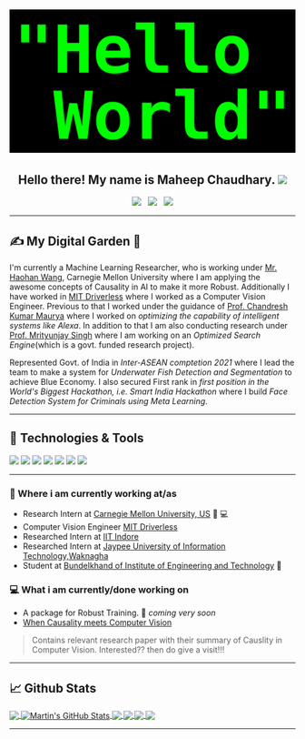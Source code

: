 

## ![Maheep Chaudhary's header](https://github.com/MaheepChaudhary/MaheepChaudhary/blob/main/images/1200px-HelloWorld.svg.png)
<h2 align="center">Hello there! My name is Maheep Chaudhary. <img src="https://raw.githubusercontent.com/MartinHeinz/MartinHeinz/master/wave.gif" width="30px"></h2>
<p align='center'>
<a href="https://maheepchaudhary.github.io/maheep.github.io/"><img height="30" src="https://avatars.githubusercontent.com/u/64949957?v=4"></a>&nbsp;&nbsp;
<a href="https://medium.com/@chaudhary.maheep28"><img height="30" src="https://miro.medium.com/max/3150/1*6_fgYnisCa9V21mymySIvA.png"></a>&nbsp;&nbsp;
<a href="https://www.linkedin.com/in/maheep-chaudhary-07a03617a/"><img height="30" src="https://cdn-icons-png.flaticon.com/512/174/174857.png"></a>
</p>
<div align='center'>
 

</div>

<!--<p align="center">I am a 3rd Year undergraduate student at [Bundelkhand Institute of Technology, Jhansi]. I aspire to be a valuable resource in society; help develop software that is going to meet individual client needs. Being a team player with strong analytical and problem solving skills I come up with creative solutions for complex problems. I am an active blogger and passionate about inclusion of women in computing. Being pragmatic by nature, I inhabit an up help desire and straight forward outlook. I believe in constant learning and exploring new things; wish to travel the world and try every cuisine.
</p>-->

---

## &#x270d; My Digital Garden 🌱

I'm currently a Machine Learning Researcher, who is working under [Mr. Haohan Wang](https://scholar.google.com/citations?user=nZxJGeUAAAAJ&hl=en), Carnegie Mellon University where I am applying the awesome concepts of Causality in AI to make it more Robust. Additionally I have worked in [MIT Driverless](http://driverless.mit.edu/) where I worked as a Computer Vision Engineer. Previous to that I worked under the guidance of [Prof. Chandresh Kumar Maurya](https://scholar.google.com/citations?user=OR0yLJEAAAAJ&hl=en&oi=ao) where I worked on *optimizing the capability of intelligent systems like Alexa*. In addition to that I am also conducting research under [Prof. Mrityunjay Singh](https://scholar.google.com/citations?hl=en&user=5kG-VWMAAAAJ) where I am working on an *Optimized Search Engine*(which is a govt. funded research project). 

Represented Govt. of India in *Inter-ASEAN comptetion 2021* where I lead the team to make a system for *Underwater Fish Detection and Segmentation* to achieve Blue Economy. I also secured First rank in *first position in the World's Biggest Hackathon, i.e. Smart India Hackathon* where I build *Face Detection System for Criminals using Meta Learning*.

---

## 🔧 Technologies & Tools
![](https://img.shields.io/badge/Code-Python-informational?style=flat&logo=python&logoColor=white&color=2bbc8a)
![](https://img.shields.io/badge/Code-Tensorflow-blue)
![](https://img.shields.io/badge/Code-Pytorch-blue)
![](https://img.shields.io/badge/Code-numpy-green)
![](https://img.shields.io/badge/Code-pandas-green)
![](https://img.shields.io/badge/Scrapping-Selenium-brightgreen)
![](https://img.shields.io/badge/Website-django-red)

---


### 💼 Where i am currently working at/as
- Research Intern at [Carnegie Mellon University, US](https://www.cmu.edu/) 💼 💻
- Computer Vision Engineer [MIT Driverless](http://driverless.mit.edu/)
- Researched Intern at [IIT Indore](https://www.iiti.ac.in/) 
- Researched Intern at [Jaypee University of Information Technology,Waknagha](https://www.juit.ac.in/)
- Student at [Bundelkhand of Institute of Engineering and Technology](http://bietjhs.ac.in/) 💼 

### 💻 What i am currently/done working on
- A package for Robust Training.  🚀 *coming very soon*
- [When Causality meets Computer Vision](https://github.com/MaheepChaudhary/causation_in_computer_vision) 
> Contains relevant research paper with their summary of Causlity in Computer Vision. Interested?? then do give a visit!!!

---
<!--### 📫 Where to find me
- [LinkedIn](https://www.linkedin.com/in/maheep-chaudhary-07a03617a/) 👨💼
- [Blog](https://medium.com/@chaudhary.maheep28) 🤓💻
- [Instagram](https://www.instagram.com/maheepchaudhary/) 😎
- [Facebook](https://www.facebook.com/maheep.chaudhary/) 😏
- [Twitter](https://twitter.com/stephenajulu) 🐤
-->

## &#x1f4c8; Github Stats

<a href="https://github.com/MaheepChaudhary/MaheepChaudhary">
  <img align="center" src="https://github-readme-stats.vercel.app/api/top-langs/?username=MaheepChaudhary&hide=java,html&title_color=ffffff&text_color=c9cacc&icon_color=2bbc8a&bg_color=1d1f21" />
</a>
<a href="https://github.com/MaheepChaudhary/MaheepChaudhary">
  <img align="center" src="https://github-readme-stats.vercel.app/api?username=MaheepChaudhary&show_icons=true&line_height=27&count_private=true&title_color=ffffff&text_color=c9cacc&icon_color=2bbc8a&bg_color=1d1f21" alt="Martin's GitHub Stats" />
</a>

<a href="https://github.com/MaheepChaudhary/causation_in_computer_vision">
  <img align="center" src="https://github-readme-stats.vercel.app/api/pin/?username=MaheepChaudhary&repo=Causation-in-Computer-Vision&title_color=ffffff&text_color=c9cacc&icon_color=2bbc8a&bg_color=1d1f21" />
</a>

<a href="https://github.com/MaheepChaudhary/Stand-Alone_Self-Attention">
  <img align="center" src="https://github-readme-stats.vercel.app/api/pin/?username=MaheepChaudhary&repo=Stand-Alone_Self-Attention&title_color=ffffff&text_color=c9cacc&icon_color=2bbc8a&bg_color=1d1f21" />
</a>

<a href="https://github.com/MaheepChaudhary/Covid-19_Alert_System">
  <img align="center" src="https://github-readme-stats.vercel.app/api/pin/?username=MaheepChaudhary&repo=Covid-19_Alert_System&title_color=ffffff&text_color=c9cacc&icon_color=2bbc8a&bg_color=1d1f21" />
</a>


<a href="https://github.com/MaheepChaudhary/Neural-Style-Transfer">
  <img align="center" src="https://github-readme-stats.vercel.app/api/pin/?username=MaheepChaudhary&repo=Neural-Style-Transfer&title_color=ffffff&text_color=c9cacc&icon_color=2bbc8a&bg_color=1d1f21" />
</a>    


<!--
## Stargazers
[![Stargazers repo roster for @MaheepChaudhary/MaheepChaudhary](https://reporoster.com/stars/MaheepChaudhary/MaheepChaudhary)](https://github.com/MaheepChaudhary/MaheepChaudhary/stargazers)
-->
---
